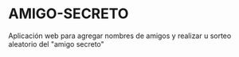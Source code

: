 # AMIGO-SECRETO
Aplicación web para agregar nombres de amigos y realizar u sorteo aleatorio del "amigo secreto"
